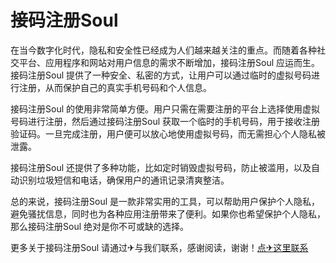 # 接码注册Soul

在当今数字化时代，隐私和安全性已经成为人们越来越关注的重点。而随着各种社交平台、应用程序和网站对用户信息的需求不断增加，接码注册Soul 应运而生。接码注册Soul 提供了一种安全、私密的方式，让用户可以通过临时的虚拟号码进行注册，从而保护自己的真实手机号码和个人信息。

接码注册Soul 的使用非常简单方便。用户只需在需要注册的平台上选择使用虚拟号码进行注册，然后通过接码注册Soul 获取一个临时的手机号码，用于接收注册验证码。一旦完成注册，用户便可以放心地使用虚拟号码，而无需担心个人隐私被泄露。

接码注册Soul 还提供了多种功能，比如定时销毁虚拟号码，防止被滥用，以及自动识别垃圾短信和电话，确保用户的通讯记录清爽整洁。

总的来说，接码注册Soul 是一款非常实用的工具，可以帮助用户保护个人隐私，避免骚扰信息，同时也为各种应用注册带来了便利。如果你也希望保护个人隐私，那么接码注册Soul 绝对是你不可或缺的选择。

更多关于接码注册Soul 请通过✈与我们联系，感谢阅读，谢谢！[点✈这里联系](https://gg.k02.cc)